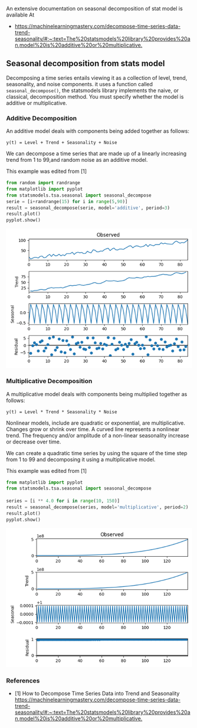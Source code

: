 An extensive documentation on seasonal decomposition of stat model is
available At

* <https://machinelearningmastery.com/decompose-time-series-data-trend-seasonality/#:~:text=The%20statsmodels%20library%20provides%20an,model%20is%20additive%20or%20multiplicative.>

## Seasonal decomposition from stats model

Decomposing a time series entails viewing it as a collection of
level, trend, seasonality, and noise components. it uses
a function called `seasonal_decompose()`, the statsmodels library 
implements the naive, or classical, decomposition method. You must 
specify whether the model is additive or multiplicative.

### Additive Decomposition

An additive model deals with components being added together as 
follows:

```
y(t) = Level + Trend + Seasonality + Noise
```

We can decompose a time series that are made up of a linearly increasing trend from
1 to 99,and random noise as an additive model.

This example was edited from [1]

```python
from random import randrange
from matplotlib import pyplot
from statsmodels.tsa.seasonal import seasonal_decompose
serie = [i+randrange(15) for i in range(5,90)]
result = seasonal_decompose(serie, model='additive', period=3)
result.plot()
pyplot.show()
```
![img_2.png](img_2.png)

### Multiplicative Decomposition

A multiplicative model deals with components being multiplied together as 
follows:
```
y(t) = Level * Trend * Seasonality * Noise
```
Nonlinear models, include are quadratic or exponential, are multiplicative. 
Changes grow or shrink over time. A curved line represents a nonlinear trend.
The frequency and/or amplitude of a non-linear seasonality increase or decrease
over time.

We can create a quadratic time series by using the square of the time step from 
1 to 99 and decomposing it using a multiplicative model.

This example was edited from [1]

```python
from matplotlib import pyplot
from statsmodels.tsa.seasonal import seasonal_decompose

series = [i ** 4.0 for i in range(10, 150)]
result = seasonal_decompose(series, model='multiplicative', period=2)
result.plot()
pyplot.show()

```
![img_1.png](img_1.png)

### References

 * [1] How to Decompose Time Series Data into Trend and Seasonality  <https://machinelearningmastery.com/decompose-time-series-data-trend-seasonality/#:~:text=The%20statsmodels%20library%20provides%20an,model%20is%20additive%20or%20multiplicative.>

